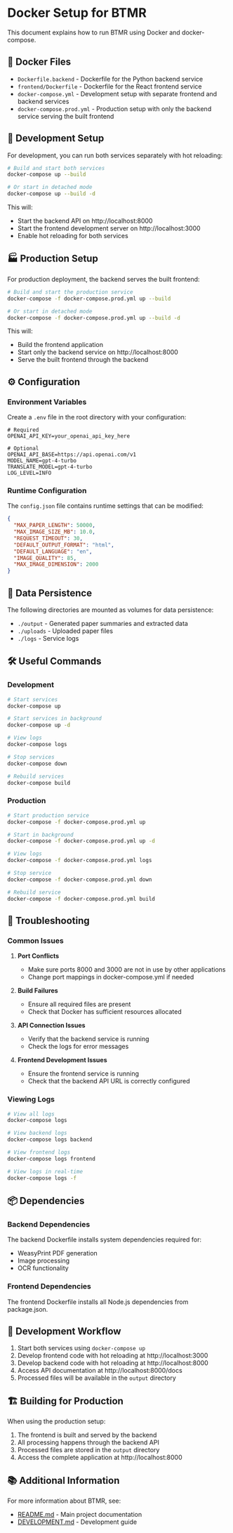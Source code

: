 # Docker Setup for BTMR

This document explains how to run BTMR using Docker and docker-compose.

## 📁 Docker Files

- `Dockerfile.backend` - Dockerfile for the Python backend service
- `frontend/Dockerfile` - Dockerfile for the React frontend service
- `docker-compose.yml` - Development setup with separate frontend and backend services
- `docker-compose.prod.yml` - Production setup with only the backend service serving the built frontend

## 🚀 Development Setup

For development, you can run both services separately with hot reloading:

```bash
# Build and start both services
docker-compose up --build

# Or start in detached mode
docker-compose up --build -d
```

This will:
- Start the backend API on http://localhost:8000
- Start the frontend development server on http://localhost:3000
- Enable hot reloading for both services

## 🏭 Production Setup

For production deployment, the backend serves the built frontend:

```bash
# Build and start the production service
docker-compose -f docker-compose.prod.yml up --build

# Or start in detached mode
docker-compose -f docker-compose.prod.yml up --build -d
```

This will:
- Build the frontend application
- Start only the backend service on http://localhost:8000
- Serve the built frontend through the backend

## ⚙️ Configuration

### Environment Variables

Create a `.env` file in the root directory with your configuration:

```env
# Required
OPENAI_API_KEY=your_openai_api_key_here

# Optional
OPENAI_API_BASE=https://api.openai.com/v1
MODEL_NAME=gpt-4-turbo
TRANSLATE_MODEL=gpt-4-turbo
LOG_LEVEL=INFO
```

### Runtime Configuration

The `config.json` file contains runtime settings that can be modified:

```json
{
  "MAX_PAPER_LENGTH": 50000,
  "MAX_IMAGE_SIZE_MB": 10.0,
  "REQUEST_TIMEOUT": 30,
  "DEFAULT_OUTPUT_FORMAT": "html",
  "DEFAULT_LANGUAGE": "en",
  "IMAGE_QUALITY": 85,
  "MAX_IMAGE_DIMENSION": 2000
}
```

## 📂 Data Persistence

The following directories are mounted as volumes for data persistence:

- `./output` - Generated paper summaries and extracted data
- `./uploads` - Uploaded paper files
- `./logs` - Service logs

## 🛠️ Useful Commands

### Development

```bash
# Start services
docker-compose up

# Start services in background
docker-compose up -d

# View logs
docker-compose logs

# Stop services
docker-compose down

# Rebuild services
docker-compose build
```

### Production

```bash
# Start production service
docker-compose -f docker-compose.prod.yml up

# Start in background
docker-compose -f docker-compose.prod.yml up -d

# View logs
docker-compose -f docker-compose.prod.yml logs

# Stop service
docker-compose -f docker-compose.prod.yml down

# Rebuild service
docker-compose -f docker-compose.prod.yml build
```

## 🔧 Troubleshooting

### Common Issues

1. **Port Conflicts**
   - Make sure ports 8000 and 3000 are not in use by other applications
   - Change port mappings in docker-compose.yml if needed

2. **Build Failures**
   - Ensure all required files are present
   - Check that Docker has sufficient resources allocated

3. **API Connection Issues**
   - Verify that the backend service is running
   - Check the logs for error messages

4. **Frontend Development Issues**
   - Ensure the frontend service is running
   - Check that the backend API URL is correctly configured

### Viewing Logs

```bash
# View all logs
docker-compose logs

# View backend logs
docker-compose logs backend

# View frontend logs
docker-compose logs frontend

# View logs in real-time
docker-compose logs -f
```

## 📦 Dependencies

### Backend Dependencies

The backend Dockerfile installs system dependencies required for:
- WeasyPrint PDF generation
- Image processing
- OCR functionality

### Frontend Dependencies

The frontend Dockerfile installs all Node.js dependencies from package.json.

## 🔄 Development Workflow

1. Start both services using `docker-compose up`
2. Develop frontend code with hot reloading at http://localhost:3000
3. Develop backend code with hot reloading at http://localhost:8000
4. Access API documentation at http://localhost:8000/docs
5. Processed files will be available in the `output` directory

## 🏗️ Building for Production

When using the production setup:
1. The frontend is built and served by the backend
2. All processing happens through the backend API
3. Processed files are stored in the `output` directory
4. Access the complete application at http://localhost:8000

## 📚 Additional Information

For more information about BTMR, see:
- [README.md](README.md) - Main project documentation
- [DEVELOPMENT.md](DEVELOPMENT.md) - Development guide
